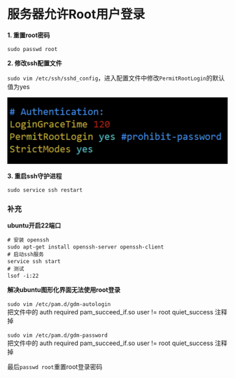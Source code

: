 # 服务器允许Root用户登录

**1. 重置root密码**

```shell
sudo passwd root
```

**2. 修改ssh配置文件**

`sudo vim /etc/ssh/sshd_config`，进入配置文件中修改`PermitRootLogin`的默认值为yes

![](../_media/Snipaste_2022-08-18_14-03-15.png ':size=40%')

**3. 重启ssh守护进程**

```shell
sudo service ssh restart
```

### 补充

**ubuntu开启22端口**

```shell
# 安装 openssh
sudo apt-get install openssh-server openssh-client
# 启动ssh服务
service ssh start
# 测试
lsof -i:22
```

**解决ubuntu图形化界面无法使用root登录**

`sudo vim /etc/pam.d/gdm-autologin`\
把文件中的 auth required pam_succeed_if.so user != root quiet_success 注释掉

`sudo vim /etc/pam.d/gdm-password`\
把文件中的 auth required pam_succeed_if.so user != root quiet_success 注释掉

最后`passwd root`重置root登录密码
